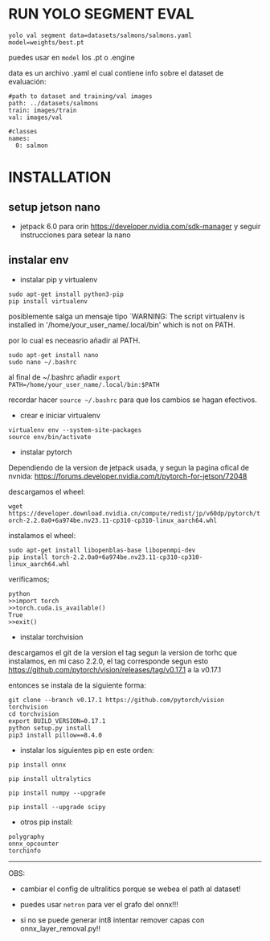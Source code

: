 # RUN YOLO SEGMENT EVAL

`yolo val segment data=datasets/salmons/salmons.yaml model=weights/best.pt`

puedes usar en `model` los .pt o .engine

data es un archivo .yaml el cual contiene info sobre el dataset de evaluación:

```
#path to dataset and training/val images
path: ../datasets/salmons
train: images/train
val: images/val

#classes
names: 
  0: salmon
```

# INSTALLATION

## setup jetson nano 

* jetpack 6.0 para orin https://developer.nvidia.com/sdk-manager y seguir instrucciones para setear la nano

## instalar env

* instalar pip y virtualenv

```
sudo apt-get install python3-pip
pip install virtualenv
```

posiblemente salga un mensaje tipo `WARNING: The script virtualenv is installed in '/home/your_user_name/.local/bin' which is not on PATH.

por lo cual es neceasrio añadir al PATH.

```
sudo apt-get install nano
sudo nano ~/.bashrc
```
al final de ~/.bashrc añadir `export PATH=/home/your_user_name/.local/bin:$PATH`

recordar hacer `source ~/.bashrc` para que los cambios se hagan efectivos.

* crear e iniciar virtualenv

```
virtualenv env --system-site-packages
source env/bin/activate
```
* instalar pytorch

Dependiendo de la version de jetpack usada, y segun la pagina ofical de nvnida: https://forums.developer.nvidia.com/t/pytorch-for-jetson/72048

descargamos el wheel:

`wget https://developer.download.nvidia.cn/compute/redist/jp/v60dp/pytorch/torch-2.2.0a0+6a974be.nv23.11-cp310-cp310-linux_aarch64.whl`


instalamos el wheel:

```
sudo apt-get install libopenblas-base libopenmpi-dev  
pip install torch-2.2.0a0+6a974be.nv23.11-cp310-cp310-linux_aarch64.whl
```

verificamos;

```
python
>>import torch
>>torch.cuda.is_available()
True
>>exit()
```

* instalar torchvision

descargamos el git de la version el tag segun la version de torhc que instalamos, en mi caso 2.2.0, el tag corresponde segun esto https://github.com/pytorch/vision/releases/tag/v0.17.1
a la v0.17.1

entonces se instala de la siguiente forma:

```
git clone --branch v0.17.1 https://github.com/pytorch/vision torchvision
cd torchvision
export BUILD_VERSION=0.17.1
python setup.py install
pip3 install pillow==8.4.0
```

* instalar los siguientes pip en este orden: 

`pip install onnx`


`pip install ultralytics`

`pip install numpy --upgrade`

`pip install --upgrade scipy`

* otros pip install:

```
polygraphy
onnx_opcounter
torchinfo
```

---

OBS:

- cambiar el config de ultralitics porque se webea el path al dataset!

- puedes usar `netron` para ver el grafo del onnx!!!

- si no se puede generar int8 intentar remover capas con onnx_layer_removal.py!!
